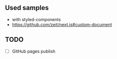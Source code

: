 ## Used samples

- with styled-components
- https://github.com/zeit/next.js#custom-document

## TODO

- [ ] GitHub pages publish

